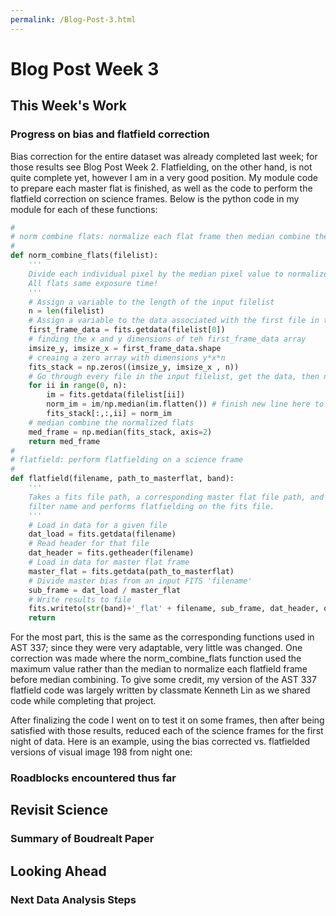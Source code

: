 ```yaml
---
permalink: /Blog-Post-3.html
---
```


# Blog Post Week 3

## This Week's Work

### Progress on bias and flatfield correction

Bias correction for the entire dataset was already completed last week; for those results see Blog Post Week 2. Flatfielding, on the other hand, is not quite complete yet, however I am in a very good position. My module code to prepare each master flat is finished, as well as the code to perform the flatfield correction on science frames. Below is the python code in my module for each of these functions:

~~~ python
#
# norm combine flats: normalize each flat frame then median combine the set
#
def norm_combine_flats(filelist):
    '''
    Divide each individual pixel by the median pixel value to normalize the flats.
    All flats same exposure time!
    '''
    # Assign a variable to the length of the input filelist
    n = len(filelist)
    # Assign a variable to the data associated with the first file in the file list (index of 0)
    first_frame_data = fits.getdata(filelist[0])
    # finding the x and y dimensions of teh first_frame_data array
    imsize_y, imsize_x = first_frame_data.shape
    # creaing a zero array with dimensions y*x*n
    fits_stack = np.zeros((imsize_y, imsize_x , n))
    # Go through every file in the input filelist, get the data, then normalize each pixel in the flat
    for ii in range(0, n):
        im = fits.getdata(filelist[ii])
        norm_im = im/np.median(im.flatten()) # finish new line here to normalize flats
        fits_stack[:,:,ii] = norm_im
    # median combine the normalized flats
    med_frame = np.median(fits_stack, axis=2)
    return med_frame
#
# flatfield: perform flatfielding on a science frame
#
def flatfield(filename, path_to_masterflat, band):
    '''
    Takes a fits file path, a corresponding master flat file path, and a
    filter name and performs flatfielding on the fits file.
    '''
    # Load in data for a given file
    dat_load = fits.getdata(filename)
    # Read header for that file
    dat_header = fits.getheader(filename)
    # Load in data for master flat frame
    master_flat = fits.getdata(path_to_masterflat)
    # Divide master bias from an input FITS 'filename'
    sub_frame = dat_load / master_flat
    # Write results to file
    fits.writeto(str(band)+'_flat' + filename, sub_frame, dat_header, overwrite = True)
    return
~~~
For the most part, this is the same as the corresponding functions used in AST 337; since they were very adaptable, very little was changed. One correction was made where the norm_combine_flats function used the maximum value rather than the median to normalize each flatfield frame before median combining. To give some credit, my version of the AST 337 flatfield code was largely written by classmate Kenneth Lin as we shared code while completing that project.

After finalizing the code I went on to test it on some frames, then after being satisfied with those results, reduced each of the science frames for the first night of data. Here is an example, using the bias corrected vs. flatfielded versions of visual image 198 from night one:



### Roadblocks encountered thus far

## Revisit Science

### Summary of Boudrealt Paper

## Looking Ahead

### Next Data Analysis Steps

